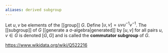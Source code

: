 ```yaml
---
aliases: derived subgroup
---
```

Let $u,v$ be elements of the [[group]] $G$. Define $[u,v] = uvu^{-1}v^{-1}$. The [[subgroup]] of $G$ [[generate a σ-algebra|generated]] by $[u,v]$ for all pairs $u,v\in G$ is denoted $[G,G]$ and is called the **commutator subgroup** of $G$. 

https://www.wikidata.org/wiki/Q522216